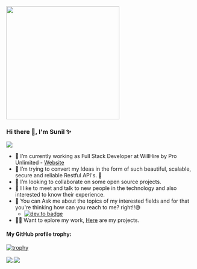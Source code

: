 <img src="https://media2.giphy.com/media/qgQUggAC3Pfv687qPC/giphy.gif" width="300">

### Hi there 👋, I'm Sunil ✨

<a href="https://github.com/Chanchal1603/github-visitors-counter">
    <img src="https://komarev.com/ghpvc/?username=SunilGudivada&style=plastic">
</a>

- 🔭 I’m currently working as Full Stack Developer at WillHire by Pro Unlimited - [Website](https://willhire.co/)
- 🌱 I’m trying to convert my Ideas in the form of such beautiful, scalable, secure and reliable Restful API's. 💜
- 👯 I’m looking to collaborate on some open source projects.
- 🤩 I like to meet and talk to new people in the technology and also interested to know their experience.
- 💬 You can Ask me about the topics of my interested fields and for that you're thinking how can you reach to me? right!!😅
    - [![dev.to badge](https://img.shields.io/badge/linkedin-sunilGudivada-blue)](https://www.linkedin.com/in/sunil0385/)
- 👨‍💻 Want to eplore my work, [Here](https://github.com/SunilGudivada?tab=repositories) are my projects.

#### My GitHub profile trophy:
[![trophy](https://github-profile-trophy.vercel.app/?username=SunilGudivada)](https://github.com/ryo-ma/github-profile-trophy)

<a href="https://github.com/SunilGudivada">
  <img align="center" src="https://github-readme-stats.vercel.app/api/top-langs/?username=SunilGudivada&hide=css,html&layout=compact" />
</a>
<a href="https://github.com/SunilGudivada">
  <img align="center" src="https://github-readme-stats.vercel.app/api?username=SunilGudivada&show_icons=true&hide=issues,contribs" />
</a>
